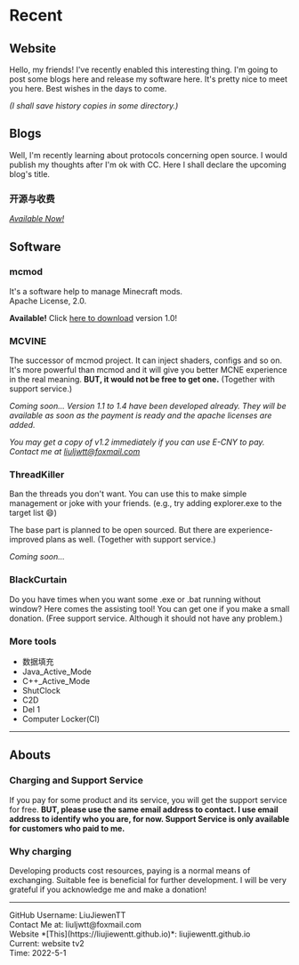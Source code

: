 # Recent

## Website

Hello, my friends! I've recently enabled this interesting thing. I'm going to post some blogs here and release my software here. 
It's pretty nice to meet you here. Best wishes in the days to come.

*(I shall save history copies in some directory.)*

## Blogs

Well, I'm recently learning about protocols concerning open source. I would publish my thoughts  after I'm ok with CC. Here I shall declare the upcoming blog's title.

### 开源与收费

[*Available Now!*](https://github.com/LiuJiewenTT/LiuJiewenTT.github.io/tree/main/blogs/开源与收费_SharedVersion_Export/开源与收费_SharedVersion_Interact.html)

## Software

### mcmod

It's a software help to manage Minecraft mods. <br>
Apache License, 2.0.

**Available!** Click [here to download](https://github.com/LiuJiewenTT/mcmod/releases/download/v1.0.0/mcmod_v1.0_release.zip) version 1.0!

### MCVINE

The successor of mcmod project. It can inject shaders, configs and so on. It's more powerful than mcmod and it will give you better MCNE experience in the real meaning. **BUT, it would not be free to get one.** (Together with support service.)

*Coming soon... Version 1.1 to 1.4 have been developed already. They will be available as soon as the payment is ready and the apache licenses are added.*

*You may get a copy of v1.2 immediately if you can use E-CNY to pay. Contact me at liuljwtt@foxmail.com*

### ThreadKiller

Ban the threads you don't want. You can use this to make simple management or joke with your friends. (e.g., try adding explorer.exe to the target list :smile:)

The base part is planned to be open sourced. But there are experience-improved plans as well. (Together with support service.)

*Coming soon...*

### BlackCurtain

Do you have times when you want some .exe or .bat running without window? Here comes the assisting tool! You can get one if you make a small donation. (Free support service. Although it should not have any problem.)

### More tools

- 数据填充
- Java_Active_Mode
- C++_Active_Mode
- ShutClock
- C2D
- Del 1
- Computer Locker(Cl)

<hr>

## Abouts

### Charging and Support Service

If you pay for some product and its service, you will get the support service for free. **BUT, please use the same email address to contact. I use email address to identify who you are, for now. Support Service is only available for customers who paid to me.**

### Why charging

Developing products cost resources, paying is a normal means of exchanging. Suitable fee is beneficial for further development. I will be very grateful if you acknowledge me and make a donation!

<hr>
GitHub Username: LiuJiewenTT<br>
Contact Me at: liuljwtt@foxmail.com<br>
Website *[This](https://liujiewentt.github.io)*: liujiewentt.github.io<br>
Current: website tv2<br>
Time: 2022-5-1<br>






